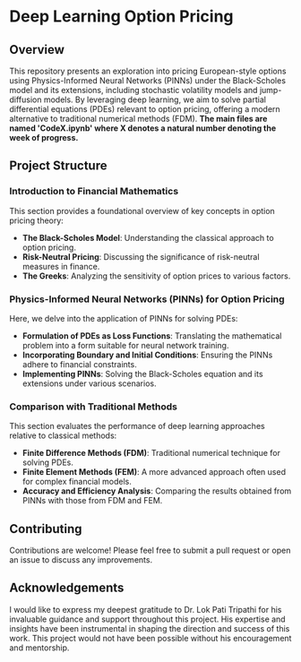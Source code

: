 # Deep Learning Option Pricing

## Overview

This repository presents an exploration into pricing European-style options using Physics-Informed Neural Networks (PINNs) under the Black-Scholes model and its extensions, including stochastic volatility models and jump-diffusion models. By leveraging deep learning, we aim to solve partial differential equations (PDEs) relevant to option pricing, offering a modern alternative to traditional numerical methods (FDM).
**The main files are named 'CodeX.ipynb' where X denotes a natural number denoting the week of progress.**

## Project Structure

### Introduction to Financial Mathematics

This section provides a foundational overview of key concepts in option pricing theory:
- **The Black-Scholes Model**: Understanding the classical approach to option pricing.
- **Risk-Neutral Pricing**: Discussing the significance of risk-neutral measures in finance.
- **The Greeks**: Analyzing the sensitivity of option prices to various factors.

### Physics-Informed Neural Networks (PINNs) for Option Pricing

Here, we delve into the application of PINNs for solving PDEs:
- **Formulation of PDEs as Loss Functions**: Translating the mathematical problem into a form suitable for neural network training.
- **Incorporating Boundary and Initial Conditions**: Ensuring the PINNs adhere to financial constraints.
- **Implementing PINNs**: Solving the Black-Scholes equation and its extensions under various scenarios.

### Comparison with Traditional Methods

This section evaluates the performance of deep learning approaches relative to classical methods:
- **Finite Difference Methods (FDM)**: Traditional numerical technique for solving PDEs.
- **Finite Element Methods (FEM)**: A more advanced approach often used for complex financial models.
- **Accuracy and Efficiency Analysis**: Comparing the results obtained from PINNs with those from FDM and FEM.

## Contributing
Contributions are welcome! Please feel free to submit a pull request or open an issue to discuss any improvements.

## Acknowledgements

I would like to express my deepest gratitude to Dr. Lok Pati Tripathi for his invaluable guidance and support throughout this project. His expertise and insights have been instrumental in shaping the direction and success of this work. This project would not have been possible without his encouragement and mentorship.
